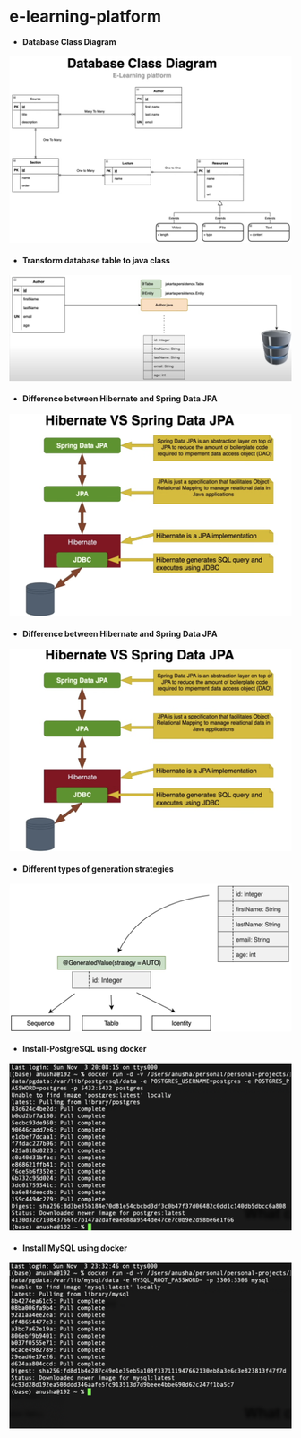 # e-learning-platform

- #### Database Class Diagram
![Pic not found](diagrams/database-class-diagram.png)

- #### Transform database table to java class
![Pic not found](diagrams/transform-database-table-to-java-class.png)

- #### Difference between Hibernate and Spring Data JPA
![Pic not found](diagrams/difference-between-hibernate-and-spring-data-jpa.png)

- #### Difference between Hibernate and Spring Data JPA
![Pic not found](diagrams/difference-between-hibernate-and-spring-data-jpa.png)

- #### Different types of generation strategies
![Pic not found](diagrams/different-types-of-generation-strategies.png)

- #### Install-PostgreSQL using docker
![Pic not found](diagrams/install-postgresql-using-docker.png)

- #### Install MySQL using docker
![Pic not found](diagrams/install-mysql-using-docker.png)